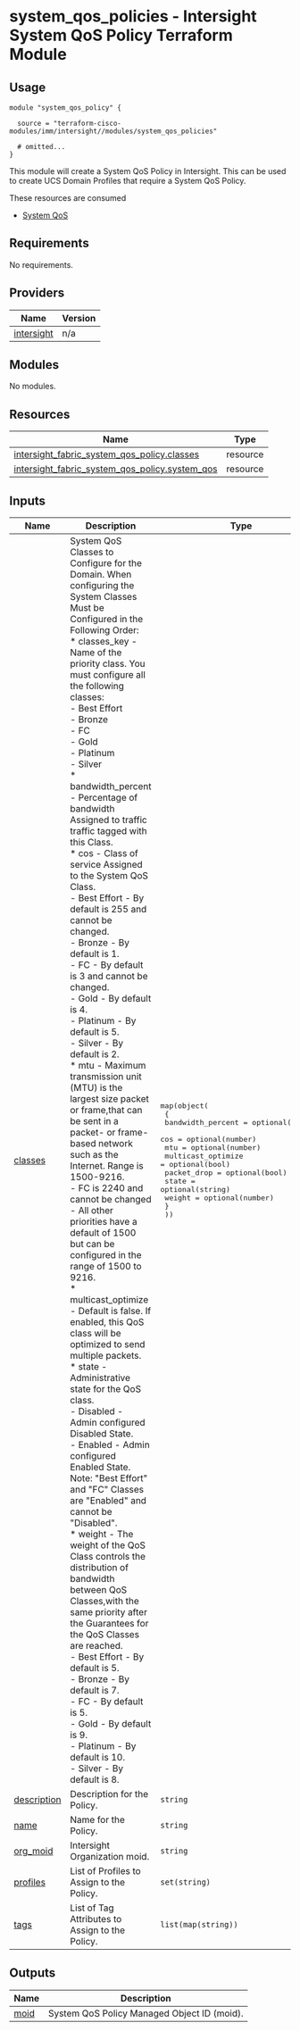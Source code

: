 # system_qos_policies - Intersight System QoS Policy Terraform Module

## Usage

```hcl
module "system_qos_policy" {

  source = "terraform-cisco-modules/imm/intersight//modules/system_qos_policies"

  # omitted...
}
```

This module will create a System QoS Policy in Intersight.  This can be used to create UCS Domain Profiles that require a System QoS Policy.  

These resources are consumed

* [System QoS](https://registry.terraform.io/providers/CiscoDevNet/intersight/latest/docs/resources/fabric_system_qos_policy)

<!-- BEGINNING OF PRE-COMMIT-TERRAFORM DOCS HOOK -->
## Requirements

No requirements.

## Providers

| Name | Version |
|------|---------|
| <a name="provider_intersight"></a> [intersight](#provider\_intersight) | n/a |

## Modules

No modules.

## Resources

| Name | Type |
|------|------|
| [intersight_fabric_system_qos_policy.classes](https://registry.terraform.io/providers/CiscoDevNet/intersight/latest/docs/resources/fabric_system_qos_policy) | resource |
| [intersight_fabric_system_qos_policy.system_qos](https://registry.terraform.io/providers/CiscoDevNet/intersight/latest/docs/resources/fabric_system_qos_policy) | resource |

## Inputs

| Name | Description | Type | Default | Required |
|------|-------------|------|---------|:--------:|
| <a name="input_classes"></a> [classes](#input\_classes) | System QoS Classes to Configure for the Domain.  When configuring the System Classes Must be Configured in the Following Order:<br>* classes\_key - Name of the priority class.  You must configure all the following classes:<br>  - Best Effort<br>  - Bronze<br>  - FC<br>  - Gold<br>  - Platinum<br>  - Silver<br>* bandwidth\_percent - Percentage of bandwidth Assigned to traffic traffic tagged with this Class.<br>* cos - Class of service Assigned to the System QoS Class.<br>  - Best Effort - By default is 255 and cannot be changed.<br>  - Bronze - By default is 1.<br>  - FC - By default is 3 and cannot be changed.<br>  - Gold - By default is 4.<br>  - Platinum - By default is 5.<br>  - Silver - By default is 2.<br>* mtu - Maximum transmission unit (MTU) is the largest size packet or frame,that can be sent in a packet- or frame-based network such as the Internet.  Range is 1500-9216.<br>  - FC is 2240 and cannot be changed<br>  - All other priorities have a default of 1500 but can be configured in the range of 1500 to 9216.<br>* multicast\_optimize - Default is false.  If enabled, this QoS class will be optimized to send multiple packets.<br>* state - Administrative state for the QoS class.<br>  - Disabled - Admin configured Disabled State.<br>  - Enabled - Admin configured Enabled State.<br>  Note: "Best Effort" and "FC" Classes are "Enabled" and cannot be "Disabled".<br>* weight - The weight of the QoS Class controls the distribution of bandwidth between QoS Classes,with the same priority after the Guarantees for the QoS Classes are reached.<br>  - Best Effort - By default is 5.<br>  - Bronze - By default is 7.<br>  - FC - By default is 5.<br>  - Gold - By default is 9.<br>  - Platinum - By default is 10.<br>  - Silver - By default is 8. | <pre>map(object(<br>    {<br>      bandwidth_percent  = optional(number)<br>      cos                = optional(number)<br>      mtu                = optional(number)<br>      multicast_optimize = optional(bool)<br>      packet_drop        = optional(bool)<br>      state              = optional(string)<br>      weight             = optional(number)<br>    }<br>  ))</pre> | <pre>{<br>  "default": {<br>    "bandwidth_percent": 0,<br>    "cos": 0,<br>    "mtu": 1500,<br>    "multicast_optimize": false,<br>    "packet_drop": true,<br>    "state": "Disabled",<br>    "weight": 0<br>  }<br>}</pre> | no |
| <a name="input_description"></a> [description](#input\_description) | Description for the Policy. | `string` | `""` | no |
| <a name="input_name"></a> [name](#input\_name) | Name for the Policy. | `string` | `"system_qos_policy"` | no |
| <a name="input_org_moid"></a> [org\_moid](#input\_org\_moid) | Intersight Organization moid. | `string` | n/a | yes |
| <a name="input_profiles"></a> [profiles](#input\_profiles) | List of Profiles to Assign to the Policy. | `set(string)` | `[]` | no |
| <a name="input_tags"></a> [tags](#input\_tags) | List of Tag Attributes to Assign to the Policy. | `list(map(string))` | `[]` | no |

## Outputs

| Name | Description |
|------|-------------|
| <a name="output_moid"></a> [moid](#output\_moid) | System QoS Policy Managed Object ID (moid). |
<!-- END OF PRE-COMMIT-TERRAFORM DOCS HOOK -->
